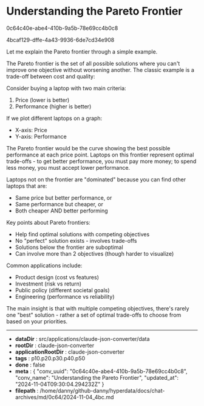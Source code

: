 # Understanding the Pareto Frontier

0c64c40e-abe4-410b-9a5b-78e69cc4b0c8

4bcaf129-dffe-4a43-9936-6de7cd34e908

 Let me explain the Pareto frontier through a simple example.

The Pareto frontier is the set of all possible solutions where you can't improve one objective without worsening another. The classic example is a trade-off between cost and quality:

Consider buying a laptop with two main criteria:
1. Price (lower is better)
2. Performance (higher is better)

If we plot different laptops on a graph:
- X-axis: Price
- Y-axis: Performance

The Pareto frontier would be the curve showing the best possible performance at each price point. Laptops on this frontier represent optimal trade-offs - to get better performance, you must pay more money; to spend less money, you must accept lower performance.

Laptops not on the frontier are "dominated" because you can find other laptops that are:
- Same price but better performance, or
- Same performance but cheaper, or 
- Both cheaper AND better performing

Key points about Pareto frontiers:
- Help find optimal solutions with competing objectives
- No "perfect" solution exists - involves trade-offs
- Solutions below the frontier are suboptimal
- Can involve more than 2 objectives (though harder to visualize)

Common applications include:
- Product design (cost vs features)
- Investment (risk vs return)
- Public policy (different societal goals)
- Engineering (performance vs reliability)

The main insight is that with multiple competing objectives, there's rarely one "best" solution - rather a set of optimal trade-offs to choose from based on your priorities.

---

* **dataDir** : src/applications/claude-json-converter/data
* **rootDir** : claude-json-converter
* **applicationRootDir** : claude-json-converter
* **tags** : p10.p20.p30.p40.p50
* **done** : false
* **meta** : {
  "conv_uuid": "0c64c40e-abe4-410b-9a5b-78e69cc4b0c8",
  "conv_name": "Understanding the Pareto Frontier",
  "updated_at": "2024-11-04T09:30:04.294232Z"
}
* **filepath** : /home/danny/github-danny/hyperdata/docs/chat-archives/md/0c64/2024-11-04_4bc.md